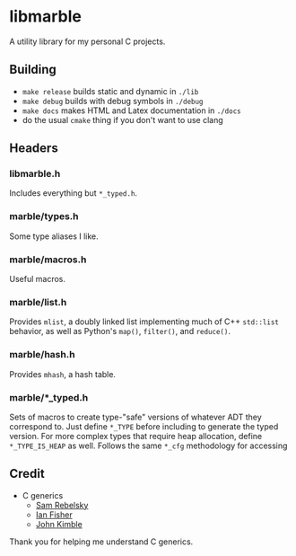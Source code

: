 
# libmarble

A utility library for my personal C projects.

## Building

* `make release` builds static and dynamic in `./lib`
* `make debug` builds with debug symbols in `./debug`
* `make docs` makes HTML and Latex documentation in `./docs`
* do the usual `cmake` thing if you don't want to use clang

## Headers

### libmarble.h

Includes everything but `*_typed.h`. 

### marble/types.h

Some type aliases I like.

### marble/macros.h

Useful macros.

### marble/list.h

Provides `mlist`, a doubly linked list implementing much of C++ `std::list` 
behavior, as well as Python's `map()`, `filter()`, and `reduce()`.

### marble/hash.h

Provides `mhash`, a hash table.

### marble/\*\_typed.h

Sets of macros to create type-"safe" versions of whatever ADT they correspond
to. Just define `*_TYPE` before including to generate the typed version. For
more complex types that require heap allocation, define `*_TYPE_IS_HEAP` as
well. Follows the same `*_cfg` methodology for accessing

## Credit
* C generics
    * [Sam Rebelsky](https://rebelsky.cs.grinnell.edu/musings/cnix-macros-generics)
    * [Ian Fisher](https://iafisher.com/blog/2020/06/type-safe-generics-in-c)
    * [John Kimble](https://codereview.stackexchange.com/questions/274860/concept-of-implementing-generic-types-in-c-using-macros)

Thank you for helping me understand C generics.

